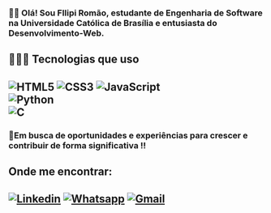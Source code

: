 ### 👋🏽 Olá! Sou FIlipi Romão, estudante de Engenharia de Software na Universidade Católica de Brasília e entusiasta do Desenvolvimento-Web.

<h2> 🧑🏽‍💻 Tecnologias que uso<h2>
<div class="tecnologias">
    <img src="https://img.shields.io/badge/HTML5-E34F26?style=for-the-badge&logo=html5&logoColor=white" alt="HTML5">
    <img src="https://img.shields.io/badge/CSS3-1572B6?style=for-the-badge&logo=css3&logoColor=white" alt="CSS3">
    <img src="https://img.shields.io/badge/JavaScript-323330?style=for-the-badge&logo=javascript&logoColor=F7DF1E" alt="JavaScript"><br>
    <img src="https://img.shields.io/badge/Python-14354C?style=for-the-badge&logo=python&logoColor=white" alt="Python"><br>
    <img src="https://img.shields.io/badge/C-00599C?style=for-the-badge&logo=c&logoColor=white" alt="C">

</div>

### 🎯Em busca de oportunidades e experiências para crescer e contribuir de forma significativa !!

<h2> Onde me encontrar: <h2>

[![Linkedin](https://img.shields.io/badge/LinkedIn-0077B5?style=for-the-badge&logo=linkedin&logoColor=white)](https://www.linkedin.com/in/filipi-rom%C3%A3o-47a15527a/)
[![Whatsapp](https://img.shields.io/badge/WhatsApp-25D366?style=for-the-badge&logo=whatsapp&logoColor=white)](https://wa.me/5561982643446)
[![Gmail](https://img.shields.io/badge/Gmail-D14836?style=for-the-badge&logo=gmail&logoColor=white)](mailto:romao.martins.fiipi@gmail.com)
